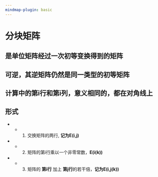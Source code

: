 ```yaml
---
mindmap-plugin: basic
---
```


# 分块矩阵

## 是**单位矩阵经过一次初等变换**得到的矩阵

## **可逆，其逆矩阵仍然是同一类型的初等矩阵**

## 计算中的**第i行和第i列，意义相同的，都在对角线上**

## 形式
-
    - 1. 交换矩阵的两行, **记为E(i,j)**
-
    - 2. 矩阵的第i行乘以一个非零常数，**E(i(k))**
-
    - 3. 矩阵的 **第i行** 加上 **第j行**的若干倍，**记为E(i,j(k))**